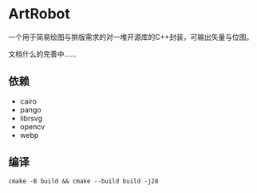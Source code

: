 # ArtRobot

一个用于简易绘图与排版需求的对一堆开源库的C++封装，可输出矢量与位图。

文档什么的完善中……

## 依赖

* cairo
* pango
* librsvg
* opencv
* webp

## 编译

    cmake -B build && cmake --build build -j28
